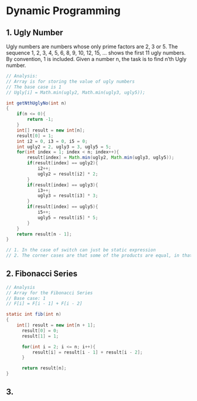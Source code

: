 # Dynamic Programming
## 1. Ugly Number
Ugly numbers are numbers whose only prime factors are 2, 3 or 5. The sequence 1, 2, 3, 4, 5, 6, 8, 9, 10, 12, 15, … shows the first 11 ugly numbers. By convention, 1 is included.
Given a number n, the task is to find n’th Ugly number.



``` Java
// Analysis:
// Array is for storing the value of ugly numbers
// The base case is 1
// Ugly[i] = Math.min(ugly2, Math.min(ugly3, ugly5));

int getNthUglyNo(int n)
{
	if(n <= 0){
	    return -1;
	}
	int[] result = new int[n];
	result[0] = 1;
	int i2 = 0, i3 = 0, i5 = 0;
	int ugly2 = 2, ugly3 = 3, ugly5 = 5;
	for(int index = 1; index < n; index++){
	    result[index] = Math.min(ugly2, Math.min(ugly3, ugly5));
	    if(result[index] == ugly2){
	        i2++;
	        ugly2 = result[i2] * 2;
	    }
	    if(result[index] == ugly3){
	        i3++;
	        ugly3 = result[i3] * 3;
	    }
	    if(result[index] == ugly5){
	        i5++;
	        ugly5 = result[i5] * 5;
	    }
	}
	return result[n - 1];
}

// 1. In the case of switch can just be static expression
// 2. The corner cases are that some of the products are equal, in that case, all of them should add 1;
```


## 2. Fibonacci Series

``` Java
// Analysis
// Array for the Fibonacci Series
// Base case: 1
// F[i] = F[i - 1] + F[i - 2]

static int fib(int n)
{
    int[] result = new int[n + 1];
      result[0] = 0;
      result[1] = 1;

      for(int i = 2; i <= n; i++){
          result[i] = result[i - 1] + result[i - 2];
      }

      return result[n];
}
```

## 3.
